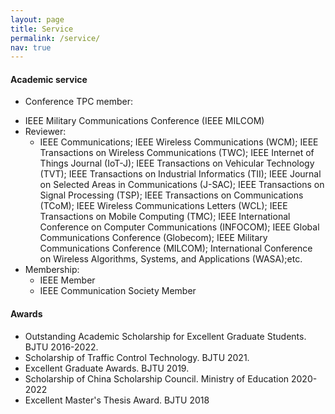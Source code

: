```yaml
---
layout: page
title: Service
permalink: /service/
nav: true
---
```


#### Academic service
<!--
- Journal editorship:
  - Editorial board of young scientist, Journal of Computer Science and Technology (JCST) 
- Conference organizer:
  - IJCAI 2019 Publicity co-chair
  - ICDM 2019 transfer learning session chair
- Conference senior member/area chair:
  - IJCAI 2023 senior PC
  - AAAI 2023 senior PC
-->
- Conference TPC member: 


<!-- 
  - ML area: ICML (2023, 2022, 2021, 2020); NeurIPS (2023, 2022, 2021, 2020); ICLR (2023, 2022, 2021)
  - AI area: AAAI (2022, 2021, 2020); IJCAI (2022)
  - CV area: CVPR (2023, 2022, 2021); ICCV (2023, 2021); ECCV (2022)
  - DM area: KDD (2021); WWW (2023, 2022, 2021); SDM (2023, 2022); WSDM (2023)
  - HCI area: UbiComp/IMWUT (2022, 2021, 2020, 2019); CHI (2021, 2019); IEEE VAST (2020)
-->

  - IEEE Military Communications Conference (IEEE MILCOM)
- Reviewer: 
  - IEEE Communications; IEEE Wireless Communications (WCM); IEEE Transactions on Wireless Communications (TWC); IEEE Internet of Things Journal (IoT-J); IEEE Transactions on Vehicular  Technology (TVT); IEEE Transactions on Industrial Informatics (TII); IEEE Journal on Selected Areas in Communications (J-SAC); IEEE Transactions on Signal Processing (TSP); IEEE     Transactions on Communications (TCoM); IEEE Wireless Communications Letters (WCL); IEEE Transactions on Mobile Computing (TMC); IEEE International Conference on Computer          Communications (INFOCOM); IEEE Global Communications Conference (Globecom); IEEE Military Communications Conference (MILCOM); International Conference on Wireless Algorithms, Systems, and Applications (WASA);etc.
- Membership: 
  -  IEEE Member 
  -  IEEE Communication Society Member

#### Awards
- Outstanding Academic Scholarship for Excellent Graduate Students. BJTU 2016-2022.
- Scholarship of Traffic Control Technology. BJTU 2021.
- Excellent Graduate Awards. BJTU 2019.
- Scholarship of China Scholarship Council. Ministry of Education 2020-2022
- Excellent Master's Thesis Award. BJTU 2018


<!--
- Outstanding reviewer. NeurIPS 2022.
- Innovation award. IJCAI federated learning workshop 2022.
- Distinguished doctoral thesis award (中国科学院优秀博士学位论文奖) 2020.
- Best Application Paper Award. IJCAI-19 Federated Machine Learning Workshop 2019.
- Outstanding Scholarship of CAS president (中科院院长优秀奖) 2019.
- Special scholarship of ICT (中科院计算所所长特别奖) 2019.
- Student Scholarship. AAAI Conference on Artificial Intelligence (AAAI) 2019.
- Student Travel Grant. ACM International Conference on Multimedia (ACMMM) 2018.
- Outstanding Reviewer. Neurocomputing. 2018.
- Best Paper. The 3rd International Conference on Crowd Science and Engineering (ICCSE) 2018.
- Student Travel Award. International Conference on Machine Learning (ICML) 2018.
- Student Scholarship. AAAI conference on Artificial Intelligence (AAAI) 2018.
- National Scholarship for PhD students, Ministry of Education 2017.
- Merit Student, UCAS 2017.
- Second prize of Bewinner Innovation scholarship. 2017.
- Excellent Graduate, NCUT 2014.
- Excellent Bachelor's Graduation Thesis, NCUT 2014.
- Beijing Merit Student, Beijing City 2013.
- National Scholarship (3x), Ministry of Education 2012, 2013, 2014.
-->
